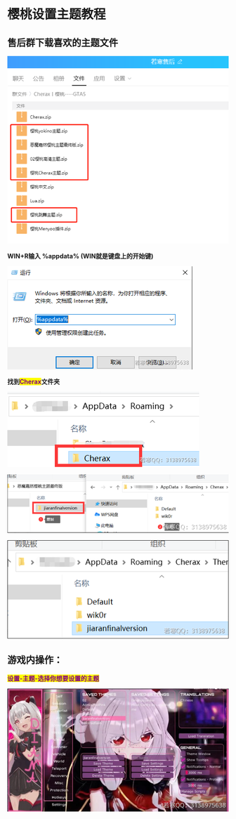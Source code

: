 # 樱桃设置主题教程

## **售后群下载喜欢的主题文件**

![](<../../.gitbook/assets/image (19) (1).png>)

**WIN+R输入 %appdata% (WIN就是键盘上的开始键)**

![](<../../.gitbook/assets/image (48) (1) (1).png>)

**找到**<mark style="color:purple;">**Cherax**</mark>**文件夹**

![](<../../.gitbook/assets/image (68) (1) (1).png>)

![](<../../.gitbook/assets/image (47) (1) (1) (1).png>)

![](<../../.gitbook/assets/image (37) (2).png>)

## **游戏内操作：**

<mark style="color:purple;">**设置-主题-选择你想要设置的主题**</mark>

![](<../../.gitbook/assets/image (9).png>)
